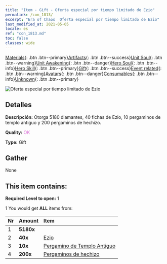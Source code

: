 ```yaml
---
title: "Item - Gift - Oferta especial por tiempo limitado de Ezio"
permalink: /con_1813/
excerpt: "Era of Chaos  Oferta especial por tiempo limitado de Ezio"
last_modified_at: 2021-05-05
locale: es
ref: "con_1813.md"
toc: false
classes: wide
---
```

 [Materials](/ItemsES/){: .btn .btn--primary}[Artifacts](/ItemsES/Artifacts/){: .btn .btn--success}[Unit Soul](/ItemsES/UnitSoul/){: .btn .btn--warning}[Unit Awakening](/ItemsES/UnitAwakening/){: .btn .btn--danger}[Hero Soul](/ItemsES/HeroSoul/){: .btn .btn--info}[Hero Skill](/ItemsES/HeroSkill/){: .btn .btn--primary}[Gift](/ItemsES/Gift/){: .btn .btn--success}[Event related](/ItemsES/Events/){: .btn .btn--warning}[Avatars](/ItemsES/Avatars/){: .btn .btn--danger}[Consumables](/ItemsES/Consumables/){: .btn .btn--info}[Unknown](/ItemsES/Unknown/){: .btn .btn--primary}

 ![Oferta especial por tiempo limitado de Ezio](/images/t/i_907435.png)

## Detalles
 **Descripción:** Otorga 5180 diamantes, 40 fichas de Ezio, 10 pergaminos de templo antiguo y 200 pergaminos de hechizo.

 **Quality:** <span style="color: #DA70D6">OK</span>

 **Type:** Gift

## Gather

  None

## This item contains:

 **Required Level to open:** 1

 1 You would get **ALL** items  from:

  | Nr | Amount |     Item    |
  |:---|:-------|:------------|
  | 1 |  **5180x** | <i class="fas fa-gem"/> |  | 
  | 2 |  **40x** | [Ezio](/ItemsES/her_398/) |  | 
  | 3 |  **10x** | [Pergamino de Templo Antiguo](/ItemsES/con_697/) |  | 
  | 4 |  **200x** | [Pergaminos de hechizo](/ItemsES/con_694/) |  | 
